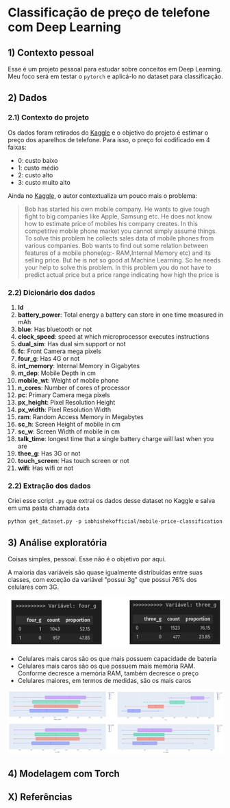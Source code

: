 # Classificação de preço de telefone com Deep Learning

## 1) Contexto pessoal

Esse é um projeto pessoal para estudar sobre conceitos em Deep Learning. Meu foco será em testar o `pytorch` e aplicá-lo no dataset para classificação.

## 2) Dados

### 2.1) Contexto do projeto

Os dados foram retirados do [Kaggle](https://www.kaggle.com/datasets/iabhishekofficial/mobile-price-classification) e o objetivo do projeto é estimar o preço dos aparelhos de telefone. Para isso, o preço foi codificado em 4 faixas:

- 0: custo baixo
- 1: custo médio
- 2: custo alto
- 3: custo muito alto

Ainda no [Kaggle](https://www.kaggle.com/datasets/iabhishekofficial/mobile-price-classification), o autor contextualiza um pouco mais o problema:

> Bob has started his own mobile company. He wants to give tough fight to big companies like Apple, Samsung etc. He does not know how to estimate price of mobiles his company creates. In this competitive mobile phone market you cannot simply assume things. To solve this problem he collects sales data of mobile phones from various companies. Bob wants to find out some relation between features of a mobile phone(eg:- RAM,Internal Memory etc) and its selling price. But he is not so good at Machine Learning. So he needs your help to solve this problem. In this problem you do not have to predict actual price but a price range indicating how high the price is

### 2.2) Dicionário dos dados

1. **Id**
2. **battery_power**: Total energy a battery can store in one time measured in mAh
3. **blue**: Has bluetooth or not
4. **clock_speed**: speed at which microprocessor executes instructions
5. **dual_sim**: Has dual sim support or not
6. **fc**: Front Camera mega pixels
7. **four_g**: Has 4G or not
8. **int_memory**: Internal Memory in Gigabytes
9. **m_dep**: Mobile Depth in cm
10. **mobile_wt**: Weight of mobile phone
11. **n_cores**: Number of cores of processor
12. **pc**: Primary Camera mega pixels
13. **px_height**: Pixel Resolution Height
14. **px_width**: Pixel Resolution Width
15. **ram**: Random Access Memory in Megabytes
16. **sc_h**: Screen Height of mobile in cm
17. **sc_w**: Screen Width of mobile in cm
18. **talk_time**: longest time that a single battery charge will last when you are
19. **thee_g**: Has 3G or not
20. **touch_screen**: Has touch screen or not
21. **wifi**: Has wifi or not

### 2.2) Extração dos dados

Criei esse script `.py` que extrai os dados desse dataset no Kaggle e salva em uma pasta chamada `data`

```
python get_dataset.py -p iabhishekofficial/mobile-price-classification
```

## 3) Análise exploratória

Coisas simples, pessoal. Esse não é o objetivo por aqui. 

A maioria das variáveis são quase igualmente distribuídas entre suas classes, com exceção da variável "possui 3g" que possui 76% dos celulares com 3G.

![alt text](images/image.png)

- Celulares mais caros são os que mais possuem capacidade de bateria
- Celulares mais caros são os que possuem mais memória RAM. Conforme decresce a memória RAM, também decresce o preço
- Celulares maiores, em termos de medidas, são os mais caros

![alt text](images/image-1.png)

## 4) Modelagem com Torch

## X) Referências